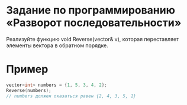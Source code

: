 # Задание по программированию «Разворот последовательности»

Реализуйте функцию void Reverse(vector<int>& v), которая переставляет элементы вектора в обратном порядке.

# Пример #
```cpp
vector<int> numbers = {1, 5, 3, 4, 2};
Reverse(numbers);
// numbers должен оказаться равен {2, 4, 3, 5, 1}
```
